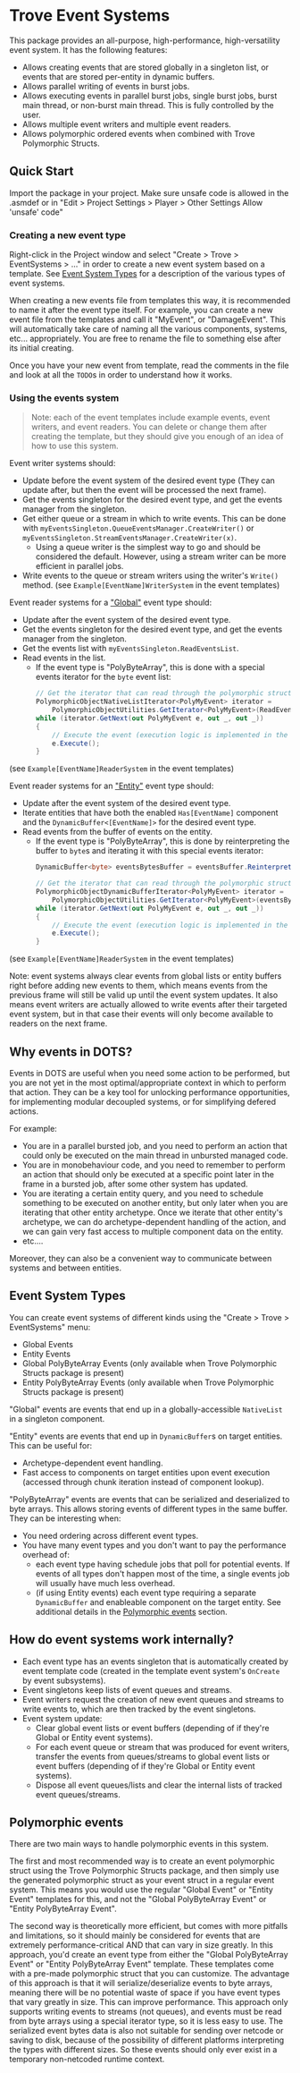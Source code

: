 
# Trove Event Systems

This package provides an all-purpose, high-performance, high-versatility event system. It has the following features:
- Allows creating events that are stored globally in a singleton list, or events that are stored per-entity in dynamic buffers.
- Allows parallel writing of events in burst jobs.
- Allows executing events in parallel burst jobs, single burst jobs, burst main thread, or non-burst main thread. This is fully controlled by the user.
- Allows multiple event writers and multiple event readers.
- Allows polymorphic ordered events when combined with Trove Polymorphic Structs.


## Quick Start

Import the package in your project. Make sure unsafe code is allowed in the .asmdef or in "Edit > Project Settings > Player > Other Settings Allow 'unsafe' code"


### Creating a new event type

Right-click in the Project window and select "Create > Trove > EventSystems > ..." in order to create a new event system based on a template. See [Event System Types](#event-system-types) for a description of the various types of event systems.

When creating a new events file from templates this way, it is recommended to name it after the event type itself. For example, you can create a new event file from the templates and call it "MyEvent", or "DamageEvent". This will automatically take care of naming all the various components, systems, etc... appropriately. You are free to rename the file to something else after its initial creating.

Once you have your new event from template, read the comments in the file and look at all the `TODO`s in order to understand how it works.


### Using the events system

> Note: each of the event templates include example events, event writers, and event readers. You can delete or change them after creating the template, but they should give you enough of an idea of how to use this system.

Event writer systems should:
* Update before the event system of the desired event type (They can update after, but then the event will be processed the next frame).
* Get the events singleton for the desired event type, and get the events manager from the singleton.
* Get either queue or a stream in which to write events. This can be done with `myEventsSingleton.QueueEventsManager.CreateWriter()` or `myEventsSingleton.StreamEventsManager.CreateWriter(x)`.
    * Using a queue writer is the simplest way to go and should be considered the default. However, using a stream writer can be more efficient in parallel jobs.
* Write events to the queue or stream writers using the writer's `Write()` method.
(see `Example[EventName]WriterSystem` in the event templates)

Event reader systems for a ["Global"](#global-vs-entity-events) event type should:
* Update after the event system of the desired event type.
* Get the events singleton for the desired event type, and get the events manager from the singleton.
* Get the events list with `myEventsSingleton.ReadEventsList`.
* Read events in the list.
    * If the event type is "PolyByteArray", this is done with a special events iterator for the `byte` event list:
        ```cs
        // Get the iterator that can read through the polymorphic structs of the list
        PolymorphicObjectNativeListIterator<PolyMyEvent> iterator = 
            PolymorphicObjectUtilities.GetIterator<PolyMyEvent>(ReadEventsList);
        while (iterator.GetNext(out PolyMyEvent e, out _, out _))
        {
            // Execute the event (execution logic is implemented in the event struct itself)
            e.Execute();
        }
        ```
(see `Example[EventName]ReaderSystem` in the event templates)

Event reader systems for an ["Entity"](#global-vs-entity-events) event type should:
* Update after the event system of the desired event type.
* Iterate entities that have both the enabled `Has[EventName]` component and the `DynamicBuffer<[EventName]>` for the desired event type.
* Read events from the buffer of events on the entity.
    * If the event type is "PolyByteArray", this is done by reinterpreting the buffer to `byte`s and iterating it with this special events iterator:
        ```cs
        DynamicBuffer<byte> eventsBytesBuffer = eventsBuffer.Reinterpret<byte>();

        // Get the iterator that can read through the polymorphic structs of the list
        PolymorphicObjectDynamicBufferIterator<PolyMyEvent> iterator = 
            PolymorphicObjectUtilities.GetIterator<PolyMyEvent>(eventsBytesBuffer);
        while (iterator.GetNext(out PolyMyEvent e, out _, out _))
        {
            // Execute the event (execution logic is implemented in the event struct itself)
            e.Execute();
        }
        ```
(see `Example[EventName]ReaderSystem` in the event templates)

Note: event systems always clear events from global lists or entity buffers right before adding new events to them, which means events from the previous frame will still be valid up until the event system updates. It also means event writers are actually allowed to write events after their targeted event system, but in that case their events will only become available to readers on the next frame.


## Why events in DOTS?

Events in DOTS are useful when you need some action to be performed, but you are not yet in the most optimal/appropriate context in which to perform that action. They can be a key tool for unlocking performance opportunities, for implementing modular decoupled systems, or for simplifying defered actions.

For example:
* You are in a parallel bursted job, and you need to perform an action that could only be executed on the main thread in unbursted managed code.
* You are in monobehaviour code, and you need to remember to perform an action that should only be executed at a specific point later in the frame in a bursted job, after some other system has updated.
* You are iterating a certain entity query, and you need to schedule something to be executed on another entity, but only later when you are iterating that other entity archetype. Once we iterate that other entity's archetype, we can do archetype-dependent handling of the action, and we can gain very fast access to multiple component data on the entity.
* etc....

Moreover, they can also be a convenient way to communicate between systems and between entities.


## Event System Types

You can create event systems of different kinds using the "Create > Trove > EventSystems" menu:
* Global Events
* Entity Events
* Global PolyByteArray Events (only available when Trove Polymorphic Structs package is present)
* Entity PolyByteArray Events (only available when Trove Polymorphic Structs package is present)

"Global" events are events that end up in a globally-accessible `NativeList` in a singleton component.

"Entity" events are events that end up in `DynamicBuffer`s on target entities. This can be useful for:
* Archetype-dependent event handling.
* Fast access to components on target entities upon event execution (accessed through chunk iteration instead of component lookup).

"PolyByteArray" events are events that can be serialized and deserialized to byte arrays. This allows storing events of different types in the same buffer. They can be interesting when:
* You need ordering across different event types.
* You have many event types and you don't want to pay the performance overhead of:
    * each event type having schedule jobs that poll for potential events. If events of all types don't happen most of the time, a single events job will usually have much less overhead.
    * (if using Entity events) each event type requiring a separate `DynamicBuffer` and enableable component on the target entity.
See additional details in the [Polymorphic events](#polymorphic-events) section.


## How do event systems work internally?

* Each event type has an events singleton that is automatically created by event template code (created in the template event system's `OnCreate` by event subsystems).
* Event singletons keep lists of event queues and streams.
* Event writers request the creation of new event queues and streams to write events to, which are then tracked by the event singletons.
* Event system update:
    * Clear global event lists or event buffers (depending of if they're Global or Entity event systems).
    * For each event queue or stream that was produced for event writers, transfer the events from queues/streams to global event lists or event buffers (depending of if they're Global or Entity event systems).
    * Dispose all event queues/lists and clear the internal lists of tracked event queues/streams.


## Polymorphic events

There are two main ways to handle polymorphic events in this system.

The first and most recommended way is to create an event polymorphic struct using the Trove Polymorphic Structs package, and then simply use the generated polymorphic struct as your event struct in a regular event system. This means you would use the regular "Global Event" or "Entity Event" templates for this, and not the "Global PolyByteArray Event" or "Entity PolyByteArray Event".

The second way is theoretically more efficient, but comes with more pitfalls and limitations, so it should mainly be considered for events that are extremely performance-critical AND that can vary in size greatly. In this approach, you'd create an event type from either the "Global PolyByteArray Event" or "Entity PolyByteArray Event" template. These templates come with a pre-made polymorphic struct that you can customize. The advantage of this approach is that it will serialize/deserialize events to byte arrays, meaning there will be no potential waste of space if you have event types that vary greatly in size. This can improve performance. This approach only supports writing events to streams (not queues), and events must be read from byte arrays using a special iterator type, so it is less easy to use. The serialized event bytes data is also not suitable for sending over netcode or saving to disk, because of the possibility of different platforms interpreting the types with different sizes. So these events should only ever exist in a temporary non-netcoded runtime context.